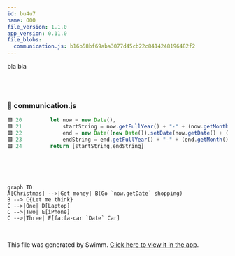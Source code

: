 ```yaml
---
id: bu4u7
name: OOO
file_version: 1.1.0
app_version: 0.11.0
file_blobs:
  communication.js: b16b58bf69aba3077d45cb22c8414248196482f2
---
```


bla bla

<br/>

<br/>


<!-- NOTE-swimm-snippet: the lines below link your snippet to Swimm -->
### 📄 communication.js
```javascript
🟩 20         let now = new Date(),
🟩 21             startString = now.getFullYear() + "-" + (now.getMonth() + 1) + "-" + (now.getDate()),
🟩 22             end = new Date((new Date()).setDate(now.getDate() + (range || 7))),
🟩 23             endString = end.getFullYear() + "-" + (end.getMonth() + 1) + "-" + (end.getDate());
🟩 24         return [startString,endString]
```

<br/>

<br/>

<br/>

<!--MERMAID {width:100}-->
```mermaid
graph TD
A[Christmas] -->|Get money| B(Go `now.getDate` shopping)
B --> C{Let me think}
C -->|One| D[Laptop]
C -->|Two| E[iPhone]
C -->|Three| F[fa:fa-car `Date` Car]
```
<!--MCONTENT {content: "graph TD<br/>\nA\\[Christmas\\] \\-\\-\\>|Get money| B(Go `now.getDate`<swm-token data-swm-token=\":communication.js:21:40:42:`&#32;&#32;&#32;&#32;&#32;&#32;&#32;&#32;startString&#32;=&#32;now.getFullYear&#40;&#41;&#32;+&#32;&quot;-&quot;&#32;+&#32;&#40;now.getMonth&#40;&#41;&#32;+&#32;1&#41;&#32;+&#32;&quot;-&quot;&#32;+&#32;&#40;now.getDate&#40;&#41;&#41;,`\"/> shopping)<br/>\nB \\-\\-\\> C{Let me think}<br/>\nC \\-\\-\\>|One| D\\[Laptop\\]<br/>\nC \\-\\-\\>|Two| E\\[iPhone\\]<br/>\nC \\-\\-\\>|Three| F\\[fa:fa-car `Date`<swm-token data-swm-token=\":communication.js:20:9:9:`&#32;&#32;&#32;&#32;let&#32;now&#32;=&#32;new&#32;Date&#40;&#41;,`\"/> Car\\]<br/>"} --->

<br/>

This file was generated by Swimm. [Click here to view it in the app](http://localhost:5001/repos/ls4DA2fLasmQuEbT4ipw/docs/bu4u7).